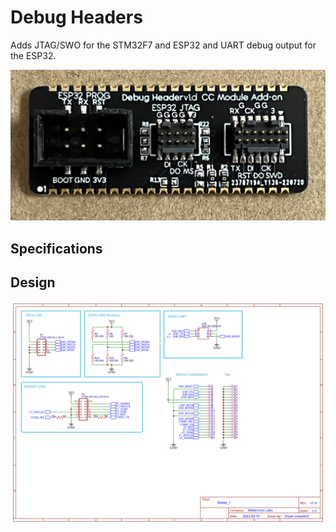 # Debug Headers

Adds JTAG/SWO for the STM32F7 and ESP32 and UART debug output for the ESP32.

![](Addon_Module_-_Debug_Header.jpg)

## Specifications


## Design

![](Schematic_v1.d.svg)